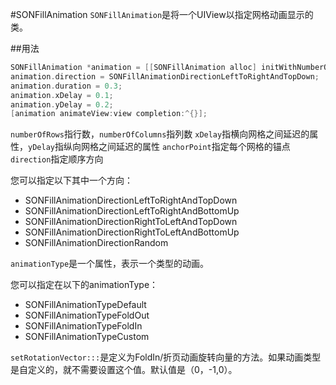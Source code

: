#SONFillAnimation
`SONFillAnimation`是将一个UIView以指定网格动画显示的类。

##用法
```objective-c
SONFillAnimation *animation = [[SONFillAnimation alloc] initWithNumberOfRows:3 columns:3 animationType:SONFillAnimationTypeDefault];
animation.direction = SONFillAnimationDirectionLeftToRightAndTopDown;
animation.duration = 0.3;
animation.xDelay = 0.1;
animation.yDelay = 0.2;
[animation animateView:view completion:^{}];
```
`numberOfRows`指行数，`numberOfColumns`指列数
`xDelay`指横向网格之间延迟的属性，`yDelay`指纵向网格之间延迟的属性
`anchorPoint`指定每个网格的锚点
`direction`指定顺序方向

您可以指定以下其中一个方向：

- SONFillAnimationDirectionLeftToRightAndTopDown
- SONFillAnimationDirectionLeftToRightAndBottomUp
- SONFillAnimationDirectionRightToLeftAndTopDown
- SONFillAnimationDirectionRightToLeftAndBottomUp
- SONFillAnimationDirectionRandom

`animationType`是一个属性，表示一个类型的动画。

您可以指定在以下的animationType：

- SONFillAnimationTypeDefault
- SONFillAnimationTypeFoldOut
- SONFillAnimationTypeFoldIn
- SONFillAnimationTypeCustom

`setRotationVector:::`是定义为FoldIn/折页动画旋转向量的方法。如果动画类型是自定义的，就不需要设置这个值。默认值是（0，-1,0）。